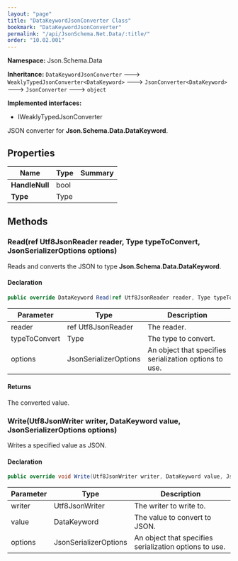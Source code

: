 ```yaml
---
layout: "page"
title: "DataKeywordJsonConverter Class"
bookmark: "DataKeywordJsonConverter"
permalink: "/api/JsonSchema.Net.Data/:title/"
order: "10.02.001"
---
```

**Namespace:** Json.Schema.Data

**Inheritance:**
`DataKeywordJsonConverter`
 🡒 
`WeaklyTypedJsonConverter<DataKeyword>`
 🡒 
`JsonConverter<DataKeyword>`
 🡒 
`JsonConverter`
 🡒 
`object`

**Implemented interfaces:**

- IWeaklyTypedJsonConverter

JSON converter for **Json.Schema.Data.DataKeyword**.

## Properties

| Name | Type | Summary |
|---|---|---|
| **HandleNull** | bool |  |
| **Type** | Type |  |

## Methods

### Read(ref Utf8JsonReader reader, Type typeToConvert, JsonSerializerOptions options)

Reads and converts the JSON to type **Json.Schema.Data.DataKeyword**.

#### Declaration

```c#
public override DataKeyword Read(ref Utf8JsonReader reader, Type typeToConvert, JsonSerializerOptions options)
```

| Parameter | Type | Description |
|---|---|---|
| reader | ref Utf8JsonReader | The reader. |
| typeToConvert | Type | The type to convert. |
| options | JsonSerializerOptions | An object that specifies serialization options to use. |


#### Returns

The converted value.

### Write(Utf8JsonWriter writer, DataKeyword value, JsonSerializerOptions options)

Writes a specified value as JSON.

#### Declaration

```c#
public override void Write(Utf8JsonWriter writer, DataKeyword value, JsonSerializerOptions options)
```

| Parameter | Type | Description |
|---|---|---|
| writer | Utf8JsonWriter | The writer to write to. |
| value | DataKeyword | The value to convert to JSON. |
| options | JsonSerializerOptions | An object that specifies serialization options to use. |


